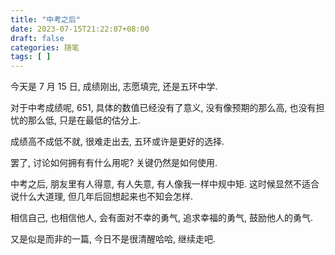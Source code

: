 ```yaml
---
title: "中考之后"
date: 2023-07-15T21:22:07+08:00
draft: false
categories: 随笔
tags: [ ]
---
```


今天是 7 月 15 日, 成绩刚出, 志愿填完, 还是五环中学.

对于中考成绩呢, 651, 具体的数值已经没有了意义, 没有像预期的那么高, 也没有担忧的那么低, 只是在最低的估分上.

成绩高不成低不就, 很难走出去, 五环或许是更好的选择.

罢了, 讨论如何拥有有什么用呢? 关键仍然是如何使用.

中考之后, 朋友里有人得意, 有人失意, 有人像我一样中规中矩. 这时候显然不适合说什么大道理, 但几年后回想起来也不知会怎样.

相信自己, 也相信他人, 会有面对不幸的勇气, 追求幸福的勇气, 鼓励他人的勇气.

又是似是而非的一篇, 今日不是很清醒哈哈, 继续走吧.